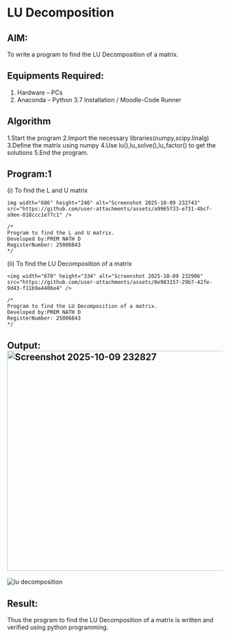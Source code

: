 # LU Decomposition 

## AIM:
To write a program to find the LU Decomposition of a matrix.

## Equipments Required:
1. Hardware – PCs
2. Anaconda – Python 3.7 Installation / Moodle-Code Runner

## Algorithm
1.Start the program
2.Import the necessary libraries(numpy,scipy.linalg)
3.Define the matrix using numpy
4.Use lu(),lu_solve(),lu_factor() to get the solutions
5.End the program.
   

## Program:1
(i) To find the L and U matrix
```<
img width="686" height="246" alt="Screenshot 2025-10-09 232743" src="https://github.com/user-attachments/assets/a9965f33-e731-4bcf-a9ee-818ccc1e77c1" />

/*
Program to find the L and U matrix.
Developed by:PREM NATH D 
RegisterNumber: 25006843
*/
```
(ii) To find the LU Decomposition of a matrix
```
<img width="670" height="334" alt="Screenshot 2025-10-09 232906" src="https://github.com/user-attachments/assets/0e983157-29b7-42fe-9d43-f11b9a4486e4" />

/*
Program to find the LU Decomposition of a matrix.
Developed by:PREM NATH D 
RegisterNumber: 25006843
*/
```

## Output:<img width="1202" height="513" alt="Screenshot 2025-10-09 232827" src="https://github.com/user-attachments/assets/b9115cab-3fb1-4ee5-9a13-ac16586ab288" />


![lu decomposition]()


## Result:
Thus the program to find the LU Decomposition of a matrix is written and verified using python programming.

